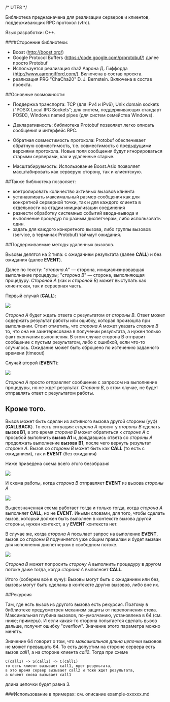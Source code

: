 ﻿/* UTF8 */

Библиотека предназначена для реализации серверов и клиентов, поддерживающих RPC протокол (vtrc). 

Язык разработки: С++.

####Сторонние библиотеки: 
+ Boost (http://boost.org/)
+ Google Protocol Buffers (https://code.google.com/p/protobuf/) далее просто Protobuf
+ Используется реализация sha2 Аарона Д. Гиффорда (http://www.aarongifford.com/). Включена в состав проекта.
+ реализация PRG "ChaCha20" D. J. Bernstein. Включена в состав проекта.

##Основные возможности:

 * Поддержка транспорта: TCP (для IPv4 и IPv6), Unix domain sockets ("POSIX Local IPC Sockets"; для систем, поддерживающих стандарт POSIX), Windows named pipes (для систем семейства Windows). 
	
 * Декларативность: библиотека Protobuf позволяет легко описать сообщения и интерфейс RPC.

 * Обратная совместимость протокола: Protobuf обеспечивает обратную совместимость, т.е. совместимость с предыдущими версиями протокола. Новые поля сообщения будут игнорироваться старыми серверами, как и удаленные старые.

 * Масштабируемость: Использование Boost.Asio позволяет масштабировать как серверую сторону, так и клиентскую. 

##Также библиотека позволяет:
    
 * контролировать количество активных вызовов клиента
 * устанавливать максимальный размер сообщения как для конкретной серверной точки, так и для каждого клиента в отдельности на стадии инициализации соединения 
 * разнести обработку системных событий ввода-вывода и выполнение процедур по разным диспетчерам, либо использовать один. 
 * задать для каждого конкретного вызова, либо группы вызовов (service, в терминах Protobuf) таймаут ожидания. 


##Поддерживаемые методы удаленных вызовов. 

Вызовы делятся на 2 типа: с ожиданием результата (далее **CALL**) и без ожидания (далее **EVENT**).

Далее по тексту: "*сторона A*" — сторона, инициализировавшая выполнение процедуры; "*сторона B*" — сторона, выполняющая процедуру. *Стороной A* (как и *стороной B*) может выступать как клиентская, так и серверная часть.

Первый случай (**CALL**):

<img src="https://raw.githubusercontent.com/newenclave/vtrc-docs/master/img/call-direct.png" />

*Сторона A* будет ждать ответа с результатом от *стороны B*. Ответ может содержать результат работы или ошибку, которая произошла при выполнении. Стоит отметить, что *сторона A* может указать *стороне B* то, что она не заинтересована в получении результата, а нужен только факт окончания выполнения. В этом случае сторона B отправит сообщение с пустым результатом, либо с ошибкой, если что-то случилось. Ожидание может быть сброшено по истечению заданного времени (timeout)

Случай второй (**EVENT**): 

<img src="https://raw.githubusercontent.com/newenclave/vtrc-docs/master/img/call-event.png" /> 

*Cторона A* просто отправляет сообщение с запросом на выполнение процедуры, но не ждет результат. *Сторона B*, в этом случае, не будет отправлять ответ с результатом работы. 

Кроме того.
-----------

Вызов может быть сделан из активного вызова другой стороны (ууф) (**CALLBACK**). То есть ситуация: 
*сторона А* просит у *стороны B* сделать **вызов B1**, в это время *сторона B* может обратиться к *стороне А* с просьбой выполнить **вызов A1** и, дождавшись ответа со *стороны А* продолжать выполнение **вызова B1**, после чего вернуть результат *стороне А*. Вызов со *стороны B* может быть как **CALL** (то есть с ожиданием), так и **EVENT** (без ожидания)

Ниже приведена схема всего этого безобразия

<img src="https://raw.githubusercontent.com/newenclave/vtrc-docs/master/img/call-back.png" /> 

И схема работы, когда *сторона B* отправляет **EVENT** из вызова *стороны А*

<img src="https://raw.githubusercontent.com/newenclave/vtrc-docs/master/img/call-call-event.png" /> 


Вышеозначенная схема работает тогда и только тогда, когда *сторона А* выполняет **CALL**, но не **EVENT**. Иными словами, для того, чтобы сделать вызов, который должен быть выполнен в контексте вызова другой стороны, нужен контекст, а у **EVENT** контекста нет.

В случае же, когда *сторона А* посылает запрос на выполение **EVENT**, вызов со *стороны B* подчиняется уже общим правилам и будет вызван для исполнения диспетчером в свободном потоке. 


<img src="https://raw.githubusercontent.com/newenclave/vtrc-docs/master/img/call-event-call.png" /> 


*Сторона B* может попросить *сторону А* выполнить процедуру в другом потоке даже тогда, когда *сторона А* выполняет **CALL**. 

Итого (соберем всё в кучу): Вызовы могут быть с ожиданием или без, вызовы могут быть сделаны в контексте других вызовов, либо вне их.

##Рекурсия

Там, где есть вызов из другого вызова есть рекурсия. Поэтому в библиотеке предусмотрен механизм защиты от переполнения стека. Максимальная глубина вызовов, по-умолчанию, установлена в 64 (см. ниже; примеры). И если какая-то сторона попытается сделать вызов дальше, получит ошибку "overflow". 
Значение этого параметра можно менять.

Значение 64 говорит о том, что *максимальная длина цепочки* вызовов не может превышать 64. То есть допустим на стороне сервера есть вызов *call1*, а на стороне клиента *call2*. Тогда при схеме 

    C(call1) -> S(call2) -> C(call1)  
    то есть клиент вызывает call1, ждет результата, 
    в это время сервер вызывает call2 и тоже ждет результата,
    а клиент снова вызывает call1

длина цепочки будет равна 3.

###Использование в примерах: см. описание example-xxxxxx.md



